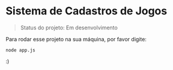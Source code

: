 <h1>Sistema de Cadastros de Jogos </h1>

> Status do projeto: Em desenvolvimento

Para rodar esse projeto na sua máquina, por favor digite:

```
node app.js
```
:)